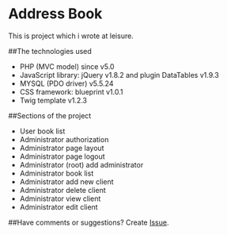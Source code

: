 # Address Book
This is project which i wrote at leisure.

##The technologies used
* PHP (MVC model) since v5.0
* JavaScript library: jQuery v1.8.2 and plugin DataTables v1.9.3
* MYSQL (PDO driver) v5.5.24
* CSS framework: blueprint v1.0.1
* Twig template v1.2.3

##Sections of the project
* User book list
* Administrator authorization
* Administrator page layout
* Administrator page logout
* Administrator (root) add administrator
* Administrator book list
* Administrator add new client
* Administrator delete client
* Administrator view client
* Administrator edit client

##Have comments or suggestions?
Create [Issue](https://github.com/Nytla/address-book/issues).
